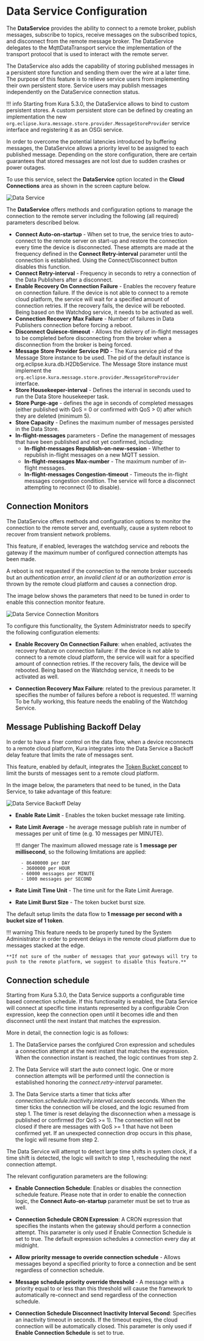 # Data Service Configuration

The **DataService** provides the ability to connect to a remote broker, publish messages, subscribe to topics, receive messages on the subscribed topics, and disconnect from the remote message broker. The DataService delegates to the MqttDataTransport service the implementation of the transport protocol that is used to interact with the remote server.

The DataService also adds the capability of storing published messages in a persistent store function and sending them over the wire at a later time. The purpose of this feature is to relieve service users from implementing their own persistent store. Service users may publish messages independently on the DataService connection status.

!!! info
    Starting from Kura 5.3.0, the DataService allows to bind to custom persistent stores. A custom persistent store can be defined by creating an implementation the new `org.eclipse.kura.message.store.provider.MessageStoreProvider` service interface and registering it as an OSGi service.

In order to overcome the potential latencies introduced by buffering messages, the DataService allows a priority level to be assigned to​ each published message. Depending on the store configuration, there are certain guarantees that stored messages are not lost due to sudden crashes or power outages.

To use this service, select the **DataService** option located in the **Cloud Connections** area as shown in the screen capture below.

![Data Service](./images/data-service.png)

The **DataService** offers methods and configuration options to manage the connection to the remote server including the following (all required) parameters described below.

- **Connect Auto-on-startup** - When set to true, the service tries to auto-connect to the remote server on start-up and restore the connection every time the device is disconnected. These attempts are made at the frequency defined in the **Connect Retry-interval** parameter until the connection is established.
Using the Connect/Disconnect button disables this function.
- **Connect Retry-interval** - Frequency in seconds to retry a connection of the Data Publishers after a disconnect.
- **Enable Recovery On Connection Failure** - Enables the recovery feature on connection failure. If the device is not able to connect to a remote cloud platform, the service will wait for a specified amount of connection retries. If the recovery fails, the device will be rebooted. Being based on the Watchdog service, it needs to be activated as well.
- **Connection Recovery Max Failure** - Number of failures in Data Publishers connection before forcing a reboot.
- **Disconnect Quiesce-timeout** - Allows the delivery of in-flight messages to be completed before disconnecting from the broker when a disconnection from the broker is being forced.
- **Message Store Provider Service PID** - The Kura service pid of the Message Store instance to be used. The pid of the default instance is org.eclipse.kura.db.H2DbService. The Message Store instance must implement the `org.eclipse.kura.message.store.provider.MessageStoreProvider` interface.
- **Store Housekeeper-interval** - Defines the interval in seconds used to run the Data Store housekeeper task.
- **Store Purge-age** - defines the age in seconds of completed messages (either published with QoS = 0 or confirmed with QoS > 0) after which they are deleted (minimum 5).
- **Store Capacity** - Defines the maximum number of messages persisted in the Data Store.
- **In-flight-messages** parameters - Define the management of messages that have been published and not yet confirmed, including:
  - **In-flight-messages Republish-on-new-session** - Whether to republish in-flight messages on a new MQTT session.
  - **In-flight-messages Max-number** - The maximum number of in-flight messages.
  - **In-flight-messages Congestion-timeout** - Timeouts the in-flight messages congestion condition. The service will force a disconnect attempting to reconnect (0 to disable).

## Connection Monitors

The DataService offers methods and configuration options to monitor the connection to the remote server and, eventually, cause a system reboot to recover from transient network problems.

This feature, if enabled, leverages the watchdog service and reboots the gateway if the maximum number of configured connection attempts has been made.

A reboot is not requested if the connection to the remote broker succeeds but an _authentication error_, an _invalid client id_ or an _authorization error_ is thrown by the remote cloud platform and causes a connection drop.

The image below shows the parameters that need to be tuned in order to enable this connection monitor feature.

![Data Service Connection Monitors](./images/data-service-connection-monitors.png)

To configure this functionality, the System Administrator needs to specify the following configuration elements:

- **Enable Recovery On Connection Failure**: when enabled, activates the recovery feature on connection failure: if the device is not able to connect to a remote cloud platform, the service will wait for a specified amount of connection retries. If the recovery fails, the device will be rebooted. Being based on the Watchdog service, it needs to be activated as well.

- **Connection Recovery Max Failure**: related to the previous parameter. It specifies the number of failures before a reboot is requested.
    !!! warning
        To be fully working, this feature needs the enabling of the Watchdog Service.

## Message Publishing Backoff Delay

In order to have a finer control on the data flow, when a device reconnects to a remote cloud platform, Kura integrates into the Data Service a Backoff delay feature that limits the rate of messages sent.

This feature, enabled by default, integrates the [Token Bucket concept](https://en.wikipedia.org/wiki/Token_bucket) to limit the bursts of messages sent to a remote cloud platform.

In the image below, the parameters that need to be tuned, in the Data Service, to take advantage of this feature:

![Data Service Backoff Delay](./images/data-service-backoff-delay.png)

- **Enable Rate Limit** - Enables the token bucket message rate limiting.
- **Rate Limit Average** - he average message publish rate in number of messages per unit of time (e.g. 10 messages per MINUTE).

    !!! danger
        The maximum allowed message rate is **1 message per millisecond**, so the following limitations are applied:

        - 86400000 per DAY
        - 3600000 per HOUR
        - 60000 messages per MINUTE
        - 1000 messages per SECOND
- **Rate Limit Time Unit** - The time unit for the Rate Limit Average.
- **Rate Limit Burst Size** - The token bucket burst size.

The default setup limits the data flow to **1 message per second with a bucket size of 1 token**.

!!! warning
    This feature needs to be properly tuned by the System Administrator in order to prevent delays in the remote cloud platform due to messages stacked at the edge.

    **If not sure of the number of messages that your gateways will try to push to the remote platform, we suggest to disable this feature.**

## Connection schedule

Starting from Kura 5.3.0, the Data Service supports a configurable time based connection schedule. If this functionality is enabled, the Data Service will connect at specific time instants represented by a configurable Cron expression, keep the connection open until it becomes idle and then disconnect until the next instant that matches the expression.

More in detail, the connection logic is as follows:

1. The DataService parses the confgiured Cron expression and schedules a connection attempt at the next instant that matches the expression. When the connection instant is reached, the logic continues from step 2.

2. The Data Service will start the auto connect logic. One or more connection attempts will be performed until the connection is established honoring the _connect.retry-interval_ parameter.

3. The Data Service starts a timer that ticks after _connection.schedule.inactivity.interval.seconds_ seconds. When the timer ticks the connection will be closed, and the logic resumed from step 1. The timer is reset delaying the disconnection when a message is published or confirmed (for QoS >= 1). The connection will not be closed if there are messages with QoS >= 1 that have not been confirmed yet. If an unexpected connection drop occurs in this phase, the logic will resume from step 2.

The Data Service will attempt to detect large time shifts in system clock, if a time shift is detected, the logic will switch to step 1, rescheduling the next connection attempt.

The relevant configuration parameters are the following:

- **Enable Connection Schedule**: Enables or disables the connection schedule feature. Please note that in order to enable the connection logic, the **Connect Auto-on-startup** parameter must be set to true as well.

- **Connection Schedule CRON Expression**: A CRON expression that specifies the instants when the gateway should perform a connection attempt. This parameter is only used if Enable Connection Schedule is set to true. The default expression schedules a connection every day at midnight.

- **Allow priority message to overide connection schedule** - Allows messages beyond a specified priority to force a connection and be sent regardless of connection schedule.

- **Message schedule priority override threshold** - A message with a priority equal to or less than this threshold will cause the framework to automatically re-connect and send regardless of the connection schedule.

- **Connection Schedule Disconnect Inactivity Interval Second**: Specifies an inactivity timeout in seconds. If the timeout expires, the cloud connection will be automatically closed. This parameter is only used if **Enable Connection Schedule** is set to true.




